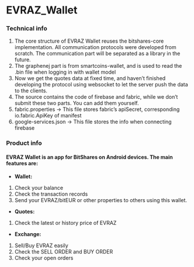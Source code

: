 # EVRAZ_Wallet

### Technical info 
1. The core structure of EVRAZ Wallet reuses the bitshares-core implementation. All communication protocols were developed from scratch. The communication part will be separated as a library in the future.
2. The graphenej part is from smartcoins-wallet, and is used to read the .bin file when logging in with wallet model
3. Now we get the quotes data at fixed time, and haven’t finished developing the protocol using websocket to let the server push the data to the clients.
4. The source contains the code of firebase and fabric, while we don’t submit these two parts. You can add them yourself.
5. fabric.properties -> This file stores fabric’s apiSecret, corresponding io.fabric.ApiKey of manifest
6. google-services.json -> This file stores the info when connecting firebase
 
 ### Product info
#### EVRAZ Wallet is an app for BitShares on Android devices. The main features are:
 
* **Wallet:**
1. Check your balance
2. Check the transaction records
3. Send your EVRAZ/bitEUR or other properties to others using this wallet.
 
* **Quotes:**
 
1. Check the latest or history price of EVRAZ
 
* **Exchange:**
 
1. Sell/Buy EVRAZ easily
2. Check the SELL ORDER and BUY ORDER
3. Check your open orders
